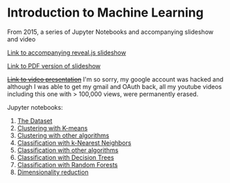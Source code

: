 # Introduction to Machine Learning
From 2015, a series of Jupyter Notebooks and accompanying slideshow and video

[Link to accompanying reveal.js slideshow](http://slides.com/prooffreader/intro-to-data-analysis-using-machine-learning#/)

[Link to PDF version of slideshow](http://dtdata.io/introml/introml-complete.pdf)

~~[Link to video presentation](https://www.youtube.com/watch?v=U4IYsLgNgoY)~~ I'm so sorry, my google account was hacked and although I was able to get my gmail and OAuth back, all my youtube videos including this one with > 100,000 views, were permanently erased.

Jupyter notebooks:

1. [The Dataset](http://nbviewer.ipython.org/github/Prooffreader/intro_machine_learning/blob/master/01_The_Dataset.ipynb)
2. [Clustering with K-means](http://nbviewer.ipython.org/github/Prooffreader/intro_machine_learning/blob/master/02_Clustering_KMeans.ipynb)
3. [Clustering with other algorithms](http://nbviewer.ipython.org/github/Prooffreader/intro_machine_learning/blob/master/03_Clustering_OtherAlgos.ipynb)
4. [Classification with k-Nearest Neighbors](http://nbviewer.ipython.org/github/Prooffreader/intro_machine_learning/blob/master/04_Classification_kNN.ipynb)
5. [Classification with other algorithms](http://nbviewer.ipython.org/github/Prooffreader/intro_machine_learning/blob/master/05_Classification_OtherAlgos.ipynb)
6. [Classification with Decision Trees](http://nbviewer.ipython.org/github/Prooffreader/intro_machine_learning/blob/master/06_Classification_Decision_Trees.ipynb)
7. [Classification with Random Forests](http://nbviewer.ipython.org/github/Prooffreader/intro_machine_learning/blob/master/07_Classification_Random_Forest.ipynb)
8. [Dimensionality reduction](http://nbviewer.ipython.org/github/Prooffreader/intro_machine_learning/blob/master/08_Dimensionality_Reduction.ipynb)
